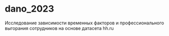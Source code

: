 # dano_2023
Исследование зависимости временных факторов и профессионального выгорания сотрудников на основе датасета hh.ru
